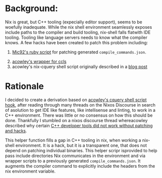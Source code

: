 # Background:
Nix is great, but C++ tooling (expecially editor support), seems to be woefully inadequate. While the nix shell environment seamlessly exposes include paths to the compiler and build tooling, nix-shell falls flatwith IDE tooling. Tooling like language servers needs to know what the compiler knows. A few hacks have been created to patch this problem including:

1. [Mic92's ruby script](https://gist.github.com/Mic92/135e83803ed29162817fce4098dec144) for patching generated `compile_commands.json`.
2) [acowley's wrapper for ccls](https://github.com/acowley/dotfiles/blob/08689867cf7b6fc4a2752a7ac5206ac098f1867e/nix/ccls/nixAware.nix)
3)  acowley's nix-cquery shell script originally described in a [blog post](https://www.arcadianvisions.com/2018/nix-cquery.html)

# Rationale
I decided to create a derivation based on [acowley's cquery shell script hook](https://github.com/acowley/dotfiles/tree/master/nix/cquery), after reading through many threads on the Nixos Discourse in search of asolution to get IDE like features, like intellisense and linting, to work in a C++ environment. There was little or no consensus on how this should be done. Thankfully I stumbled on a nixos discourse thread whereacowley described why certain [C++ developer tools did not work without patching and hacks](https://discourse.nixos.org/t/c-ide-integration-autocomplete-etc/4021).

This helper function fills a gap in C++ tooling in nix, when working a nix-shell environment. It is a hack, but it is a transparent one, that does not depend on patching individual binaries. This helper scripr isprovided to help pass include directories Nix communicates in the environment and via wrapper scripts to a previously generated `compile_commands.json`. It augments the compiler command to explicitly include the headers from the nix environment variable.
